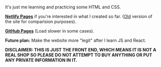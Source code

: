 It's just me learning and practicing some HTML and CSS.

<p><b><a href="https://anh-store.netlify.app/">Netlify Pages</a></b> if you're interested in what I created so far. (<a href="https://anh-store-old.netlify.app/">Old</a> version of the site for comparision purposes).</p>
<p><b><a href="https://anh0616.github.io/LearningHTML_CSS/">GitHub Pages</a></b> (Load slower in some cases).</p>

<p><b>Future plan:</b> Make the website more "legit" after I learn JS and React.</p>

**DISCLAIMER: THIS IS JUST THE FRONT END, WHICH MEANS IT IS NOT A REAL SHOP SO PLEASE DO NOT ATTEMPT TO BUY ANYTHING OR PUT ANY PRIVATE INFORMATION IN IT.**
